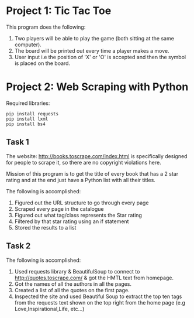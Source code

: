 # Project 1: Tic Tac Toe

This program does the following:
1. Two players will be able to play the game (both sitting at the same computer).
2. The board will be printed out every time a player makes a move.
3. User input i.e the position of 'X' or 'O' is accepted and then the symbol is placed on the board.

# Project 2: Web Scraping with Python
Required libraries:
```
pip install requests
pip install lxml
pip install bs4
```
## Task 1

The website: http://books.toscrape.com/index.html is specifically designed for people to scrape it, so there are no copyright violations here.

Mission of this program is to get the title of every book that has a 2 star rating and at the end just have a Python list with all their titles.

The following is accomplished:
1. Figured out the URL structure to go through every page
2. Scraped every page in the catalogue
3. Figured out what tag/class represents the Star rating
4. Filtered by that star rating using an if statement
5. Stored the results to a list

## Task 2

The following is accomplished:
1. Used requests library & BeautifulSoup to connect to http://quotes.toscrape.com/ & got the HMTL text from homepage.
2. Got the names of all the authors in all the pages.
3. Created a list of all the quotes on the first page.
4. Inspected the site and used Beautiful Soup to extract the top ten tags from the requests text shown on the top right from the home page (e.g Love,Inspirational,Life, etc...)
